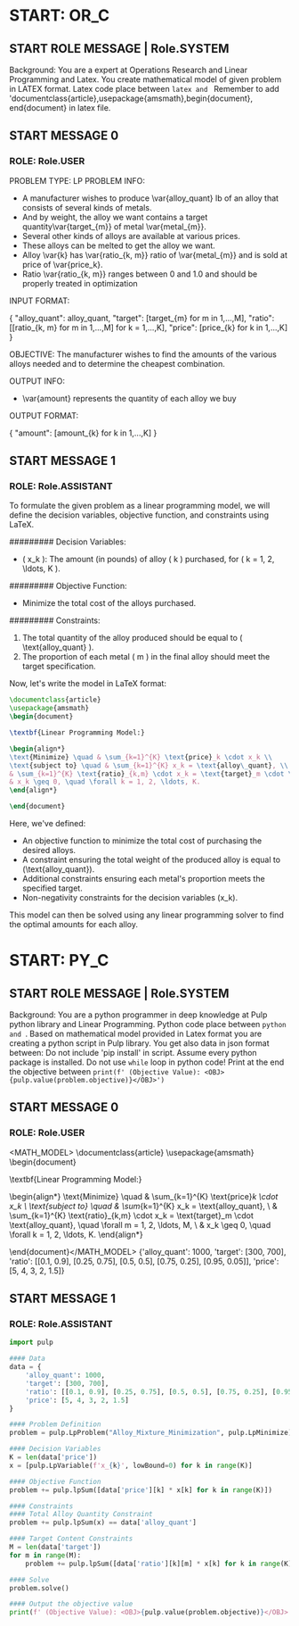 # START: OR_C 
## START ROLE MESSAGE | Role.SYSTEM 
Background: You are a expert at Operations Research and Linear Programming and Latex. You create mathematical model of given problem in LATEX format. Latex code place between ```latex and ``` Remember to add 'documentclass{article},usepackage{amsmath},begin{document}, end{document} in latex file. 
## START MESSAGE 0 
### ROLE: Role.USER
<DESCRIPTION>
PROBLEM TYPE: LP
PROBLEM INFO:

- A manufacturer wishes to produce \var{alloy_quant} lb of an alloy that consists of several kinds of metals.
- And by weight, the alloy we want contains a target quantity\var{target_{m}} of metal \var{metal_{m}}.
- Several other kinds of alloys are available at various prices. 
- These alloys can be melted to get the alloy we want.
- Alloy \var{k} has \var{ratio_{k, m}} ratio of \var{metal_{m}} and is sold at price of \var{price_k}.
- Ratio \var{ratio_{k, m}} ranges between 0 and 1.0 and should be properly treated in optimization

INPUT FORMAT:

{
	"alloy_quant": alloy_quant,
	"target": [target_{m} for m in 1,...,M],
	"ratio": [[ratio_{k, m} for m in 1,...,M] for k = 1,...,K],
	"price": [price_{k} for k in 1,...,K]
}

OBJECTIVE: The manufacturer wishes to find the amounts of the various alloys needed and to determine the cheapest combination.

OUTPUT INFO:

- \var{amount} represents the quantity of each alloy we buy

OUTPUT FORMAT:

{
	"amount": [amount_{k} for k in 1,...,K]
}
</DESCRIPTION>


## START MESSAGE 1 
### ROLE: Role.ASSISTANT
To formulate the given problem as a linear programming model, we will define the decision variables, objective function, and constraints using LaTeX.

######### Decision Variables:
- \( x_k \): The amount (in pounds) of alloy \( k \) purchased, for \( k = 1, 2, \ldots, K \).

######### Objective Function:
- Minimize the total cost of the alloys purchased.

######### Constraints:
1. The total quantity of the alloy produced should be equal to \( \text{alloy\_quant} \).
2. The proportion of each metal \( m \) in the final alloy should meet the target specification.

Now, let's write the model in LaTeX format:

```latex
\documentclass{article}
\usepackage{amsmath}
\begin{document}

\textbf{Linear Programming Model:}

\begin{align*}
\text{Minimize} \quad & \sum_{k=1}^{K} \text{price}_k \cdot x_k \\
\text{subject to} \quad & \sum_{k=1}^{K} x_k = \text{alloy\_quant}, \\
& \sum_{k=1}^{K} \text{ratio}_{k,m} \cdot x_k = \text{target}_m \cdot \text{alloy\_quant}, \quad \forall m = 1, 2, \ldots, M, \\
& x_k \geq 0, \quad \forall k = 1, 2, \ldots, K.
\end{align*}

\end{document}
```

Here, we've defined:
- An objective function to minimize the total cost of purchasing the desired alloys.
- A constraint ensuring the total weight of the produced alloy is equal to \(\text{alloy\_quant}\).
- Additional constraints ensuring each metal's proportion meets the specified target.
- Non-negativity constraints for the decision variables \(x_k\). 

This model can then be solved using any linear programming solver to find the optimal amounts for each alloy.

# START: PY_C 
## START ROLE MESSAGE | Role.SYSTEM 
Background: You are a python programmer in deep knowledge at Pulp python library and Linear Programming. Python code place between ```python and ```. Based on mathematical model provided in Latex format you are creating a python script in Pulp library. You get also data in json format between: <DATA></DATA> Do not include 'pip install' in script. Assume every python package is installed. Do not use `while` loop in python code! Print at the end the objective between <OBJ></OBJ> `print(f' (Objective Value): <OBJ>{pulp.value(problem.objective)}</OBJ>')` 
## START MESSAGE 0 
### ROLE: Role.USER
<MATH_MODEL>
\documentclass{article}
\usepackage{amsmath}
\begin{document}

\textbf{Linear Programming Model:}

\begin{align*}
\text{Minimize} \quad & \sum_{k=1}^{K} \text{price}_k \cdot x_k \\
\text{subject to} \quad & \sum_{k=1}^{K} x_k = \text{alloy\_quant}, \\
& \sum_{k=1}^{K} \text{ratio}_{k,m} \cdot x_k = \text{target}_m \cdot \text{alloy\_quant}, \quad \forall m = 1, 2, \ldots, M, \\
& x_k \geq 0, \quad \forall k = 1, 2, \ldots, K.
\end{align*}

\end{document}</MATH_MODEL>
<DATA>
{'alloy_quant': 1000, 'target': [300, 700], 'ratio': [[0.1, 0.9], [0.25, 0.75], [0.5, 0.5], [0.75, 0.25], [0.95, 0.05]], 'price': [5, 4, 3, 2, 1.5]}</DATA>


## START MESSAGE 1 
### ROLE: Role.ASSISTANT
```python
import pulp

#### Data
data = {
    'alloy_quant': 1000,
    'target': [300, 700],
    'ratio': [[0.1, 0.9], [0.25, 0.75], [0.5, 0.5], [0.75, 0.25], [0.95, 0.05]],
    'price': [5, 4, 3, 2, 1.5]
}

#### Problem Definition
problem = pulp.LpProblem("Alloy_Mixture_Minimization", pulp.LpMinimize)

#### Decision Variables
K = len(data['price'])
x = [pulp.LpVariable(f'x_{k}', lowBound=0) for k in range(K)]

#### Objective Function
problem += pulp.lpSum([data['price'][k] * x[k] for k in range(K)])

#### Constraints
#### Total Alloy Quantity Constraint
problem += pulp.lpSum(x) == data['alloy_quant']

#### Target Content Constraints
M = len(data['target'])
for m in range(M):
    problem += pulp.lpSum([data['ratio'][k][m] * x[k] for k in range(K)]) == data['target'][m] * data['alloy_quant']

#### Solve
problem.solve()

#### Output the objective value
print(f' (Objective Value): <OBJ>{pulp.value(problem.objective)}</OBJ>')
```


